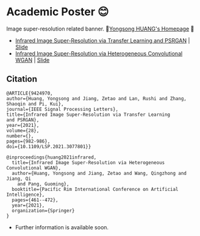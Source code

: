 # Academic Poster :blush: 
  Image super-resolution related banner. :bell:[Yongsong HUANG's Homepage](https://hyongsong.work/) :pushpin:
  * [Infrared Image Super-Resolution via Transfer Learning and PSRGAN](https://ieeexplore.ieee.org/abstract/document/9424970 "https://ieeexplore.ieee.org/abstract/document/9424970")
    | [Slide](https://github.com/yongsongH/academic_poster/blob/main/PSRGAN_Presentations.pdf)
  * [Infrared Image Super-Resolution via Heterogeneous Convolutional WGAN](https://link.springer.com/chapter/10.1007/978-3-030-89363-7_35"https://link.springer.com/chapter/10.1007/978-3-030-89363-7_35")
    | [Slide](/academic_poster/PRICAI_Oral_1110.pdf)
    
  ## Citation

```
@ARTICLE{9424970, 
author={Huang, Yongsong and Jiang, Zetao and Lan, Rushi and Zhang, 
Shaoqin and Pi, Kui}, 
journal={IEEE Signal Processing Letters}, 
title={Infrared Image Super-Resolution via Transfer Learning 
and PSRGAN}, 
year={2021}, 
volume={28}, 
number={}, 
pages={982-986}, 
doi={10.1109/LSP.2021.3077801}}
```

```
@inproceedings{huang2021infrared,
  title={Infrared Image Super-Resolution via Heterogeneous Convolutional WGAN},
  author={Huang, Yongsong and Jiang, Zetao and Wang, Qingzhong and Jiang, Qi 
	and Pang, Guoming},
  booktitle={Pacific Rim International Conference on Artificial Intelligence},
  pages={461--472},
  year={2021},
  organization={Springer}
}
```

  * Further information is available soon.
